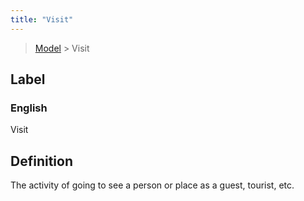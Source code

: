 ```yaml
---
title: "Visit"
---
```


> [Model](./../) > Visit

## Label

### English
Visit


## Definition
The activity of going to see a person or place as a guest, tourist, etc. 


    
